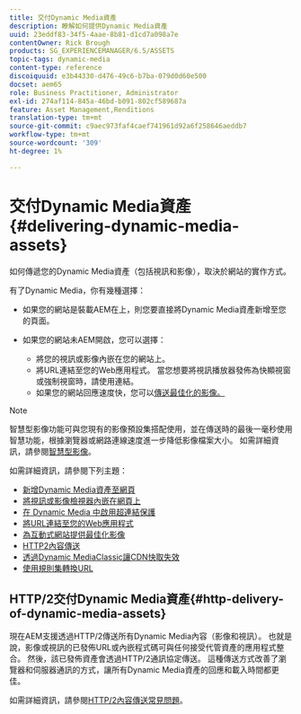 ```yaml
---
title: 交付Dynamic Media資產
description: 瞭解如何提供Dynamic Media資產
uuid: 23eddf83-34f5-4aae-8b81-d1cd7a098a7e
contentOwner: Rick Brough
products: SG_EXPERIENCEMANAGER/6.5/ASSETS
topic-tags: dynamic-media
content-type: reference
discoiquuid: e3b44330-d476-49c6-b7ba-079d0d60e500
docset: aem65
role: Business Practitioner, Administrator
exl-id: 274af114-845a-46bd-b091-802cf589687a
feature: Asset Management,Renditions
translation-type: tm+mt
source-git-commit: c9aec973faf4caef741961d92a6f258646aeddb7
workflow-type: tm+mt
source-wordcount: '309'
ht-degree: 1%

---
```


# 交付Dynamic Media資產{#delivering-dynamic-media-assets}

如何傳遞您的Dynamic Media資產（包括視訊和影像），取決於網站的實作方式。

有了Dynamic Media，你有幾種選擇：

* 如果您的網站是裝載AEM在上，則您要直接將Dynamic Media資產新增至您的頁面。
* 如果您的網站未AEM開啟，您可以選擇：

   * 將您的視訊或影像內嵌在您的網站上。
   * 將URL連結至您的Web應用程式。 當您想要將視訊播放器發佈為快顯視窗或強制視窗時，請使用連結。
   * 如果您的網站回應速度快，您可以[傳送最佳化的影像。](/help/assets/responsive-site.md)

>[!NOTE]
>
>智慧型影像功能可與您現有的影像預設集搭配使用，並在傳送時的最後一毫秒使用智慧功能，根據瀏覽器或網路連線速度進一步降低影像檔案大小。 如需詳細資訊，請參閱[智慧型影像](/help/assets/imaging-faq.md)。

如需詳細資訊，請參閱下列主題：

* [新增Dynamic Media資產至網頁](/help/assets/adding-dynamic-media-assets-to-pages.md)
* [將視訊或影像檢視器內嵌在網頁上](/help/assets/embed-code.md)
* [在 Dynamic Media 中啟用超連結保護](hotlink-protection.md)
* [將URL連結至您的Web應用程式](/help/assets/linking-urls-to-yourwebapplication.md)
* [為互動式網站提供最佳化影像](/help/assets/responsive-site.md)
* [HTTP2內容傳送](/help/assets/http2.md)
* [透過Dynamic MediaClassic讓CDN快取失效](/help/assets/invalidate-cdn-cache-dm-classic.md)
* [使用規則集轉換URL](/help/assets/using-rulesets-to-transform-urls.md)


## HTTP/2交付Dynamic Media資產{#http-delivery-of-dynamic-media-assets}

現在AEM支援透過HTTP/2傳送所有Dynamic Media內容（影像和視訊）。 也就是說，影像或視訊的已發佈URL或內嵌程式碼可與任何接受代管資產的應用程式整合。 然後，該已發佈資產會透過HTTP/2通訊協定傳送。 這種傳送方式改善了瀏覽器和伺服器通訊的方式，讓所有Dynamic Media資產的回應和載入時間都更佳。

如需詳細資訊，請參閱[HTTP/2內容傳送常見問題](/help/sites-administering/scene7-http2faq.md)。
